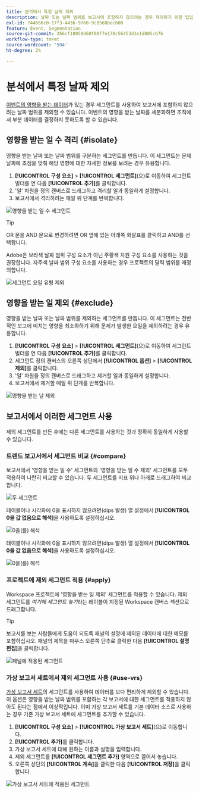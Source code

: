 ```yaml
---
title: 분석에서 특정 날짜 제외
description: 날짜 또는 날짜 범위를 보고서에 포함하지 않으려는 경우 제외하기 위한 팁입니다.
exl-id: 744666c0-17f3-443b-9760-9c8568bec600
feature: Event, Segmentation
source-git-commit: 266cf18050d60f08f7e170c56453d1e1d805cb7b
workflow-type: tm+mt
source-wordcount: '594'
ht-degree: 2%

---
```


# 분석에서 특정 날짜 제외

[이벤트의 영향을 받는 데이터](overview.md)가 있는 경우 세그먼트를 사용하여 보고서에 포함하지 않으려는 날짜 범위를 제외할 수 있습니다. 이벤트의 영향을 받는 날짜를 세분화하면 조직에서 부분 데이터를 결정하지 못하도록 할 수 있습니다.

## 영향을 받는 일 수 격리 {#isolate}

영향을 받는 날짜 또는 날짜 범위를 구분하는 세그먼트를 만듭니다. 이 세그먼트는 문제 날짜에 초점을 맞춰 해당 영향에 대한 자세한 정보를 보려는 경우 유용합니다.

1. **[!UICONTROL 구성 요소]** > **[!UICONTROL 세그먼트]**(으)로 이동하여 세그먼트 빌더를 연 다음 **[!UICONTROL 추가]**&#x200B;를 클릭합니다.
2. &#39;일&#39; 차원을 정의 캔버스로 드래그하고 격리할 일과 동일하게 설정합니다.
3. 보고서에서 격리하려는 매일 위 단계를 반복합니다.

![영향을 받는 일 수 세그먼트](assets/affected_days.jpg)

>[!TIP]
>
>OR 문을 AND 문으로 변경하려면 OR 옆에 있는 아래쪽 화살표를 클릭하고 AND를 선택합니다.

Adobe은 보라색 날짜 범위 구성 요소가 아닌 주황색 차원 구성 요소를 사용하는 것을 권장합니다. 자주색 날짜 범위 구성 요소를 사용하는 경우 프로젝트의 달력 범위를 재정의합니다.

![세그먼트 요일 유형 제외](assets/exclude_segment_day_type.jpg)

## 영향을 받는 일 제외 {#exclude}

영향을 받는 날짜 또는 날짜 범위를 제외하는 세그먼트를 만듭니다. 이 세그먼트는 전반적인 보고에 미치는 영향을 최소화하기 위해 문제가 발생한 요일을 제외하려는 경우 유용합니다.

1. **[!UICONTROL 구성 요소]** > **[!UICONTROL 세그먼트]**(으)로 이동하여 세그먼트 빌더를 연 다음 **[!UICONTROL 추가]**&#x200B;를 클릭합니다.
2. 세그먼트 정의 캔버스의 오른쪽 상단에서 **[!UICONTROL 옵션]** > **[!UICONTROL 제외]**&#x200B;를 클릭합니다.
3. &#39;일&#39; 차원을 정의 캔버스로 드래그하고 제거할 일과 동일하게 설정합니다.
4. 보고서에서 제거할 매일 위 단계를 반복합니다.

![영향을 받는 날 제외](assets/exclude_affected_days.jpg)

## 보고서에서 이러한 세그먼트 사용

제외 세그먼트를 만든 후에는 다른 세그먼트를 사용하는 것과 정확히 동일하게 사용할 수 있습니다.

### 트렌드 보고서에서 세그먼트 비교 {#compare}

보고서에서 &#39;영향을 받는 일 수&#39; 세그먼트와 &#39;영향을 받는 일 수 제외&#39; 세그먼트를 모두 적용하여 나란히 비교할 수 있습니다. 두 세그먼트를 지표 위나 아래로 드래그하여 비교합니다.

![두 세그먼트](assets/affected_and_exclude.png)

테이블이나 시각화에 0을 표시하지 않으려면(dips 발생) 열 설정에서 **[!UICONTROL 0을 값 없음으로 해석]**&#x200B;을 사용하도록 설정하십시오.

![0을(를) 해석](assets/interpret_zero.png)

테이블이나 시각화에 0을 표시하지 않으려면(dips 발생) 열 설정에서 **[!UICONTROL 0을 값 없음으로 해석]**&#x200B;을 사용하도록 설정하십시오.

![0을(를) 해석](assets/interpret_zero.png)

### 프로젝트에 제외 세그먼트 적용 {#apply}

Workspace 프로젝트에 &#39;영향을 받는 일 제외&#39; 세그먼트를 적용할 수 있습니다. 제외 세그먼트를 *여기에 세그먼트 놓기*&#x200B;라는 레이블이 지정된 Workspace 캔버스 섹션으로 드래그합니다.

>[!TIP]
>
>보고서를 보는 사람들에게 도움이 되도록 패널의 설명에 제외된 데이터에 대한 메모를 포함하십시오. 패널의 제목을 마우스 오른쪽 단추로 클릭한 다음 **[!UICONTROL 설명 편집]**&#x200B;을 클릭합니다.

![패널에 적용된 세그먼트](assets/exclude_segment_panel.jpg)

### 가상 보고서 세트에서 제외 세그먼트 사용 {#use-vrs}

[가상 보고서 세트](/help/components/vrs/vrs-about.md)의 세그먼트를 사용하여 데이터를 보다 편리하게 제외할 수 있습니다. 이 옵션은 영향을 받는 날짜 범위를 포함하는 각 보고서에 대한 세그먼트를 적용하지 않아도 된다는 점에서 이상적입니다. 이미 가상 보고서 세트를 기본 데이터 소스로 사용하는 경우 기존 가상 보고서 세트에 세그먼트를 추가할 수 있습니다.

1. **[!UICONTROL 구성 요소]** > **[!UICONTROL 가상 보고서 세트]**(으)로 이동합니다.
2. **[!UICONTROL 추가]**&#x200B;를 클릭합니다.
3. 가상 보고서 세트에 대해 원하는 이름과 설명을 입력합니다.
4. 제외 세그먼트를 **[!UICONTROL 세그먼트 추가]** 영역으로 끌어서 놓습니다.
5. 오른쪽 상단의 **[!UICONTROL 계속]**&#x200B;을 클릭한 다음 **[!UICONTROL 저장]**&#x200B;을 클릭합니다.

![가상 보고서 세트에 적용된 세그먼트](assets/exclude_segment_vrs.png)
